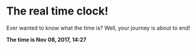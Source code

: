 # The real time clock!

Ever wanted to know what the time is? Well, your journey is about to end!

**The time is Nov 08, 2017, 14:27**